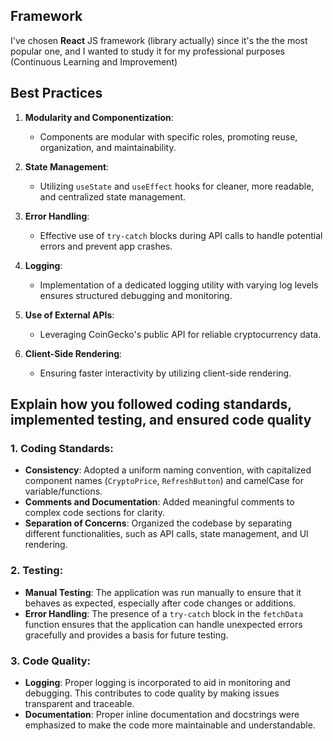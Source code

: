 ## Framework
I've chosen **React** JS framework (library actually) since it's the the most popular one, and I wanted to study it for my professional purposes (Continuous Learning and Improvement)  

## Best Practices

1. **Modularity and Componentization**: 
   - Components are modular with specific roles, promoting reuse, organization, and maintainability.

2. **State Management**: 
   - Utilizing `useState` and `useEffect` hooks for cleaner, more readable, and centralized state management.

3. **Error Handling**: 
   - Effective use of `try-catch` blocks during API calls to handle potential errors and prevent app crashes.

4. **Logging**:
   - Implementation of a dedicated logging utility with varying log levels ensures structured debugging and monitoring.

5. **Use of External APIs**:
   - Leveraging CoinGecko's public API for reliable cryptocurrency data.

6. **Client-Side Rendering**:
   - Ensuring faster interactivity by utilizing client-side rendering.

## Explain how you followed coding standards, implemented testing, and ensured code quality

### 1. **Coding Standards**:
   
- **Consistency**: Adopted a uniform naming convention, with capitalized component names (`CryptoPrice`, `RefreshButton`) and camelCase for variable/functions.
- **Comments and Documentation**: Added meaningful comments to complex code sections for clarity.
- **Separation of Concerns**: Organized the codebase by separating different functionalities, such as API calls, state management, and UI rendering.

### 2. **Testing**:

- **Manual Testing**: The application was run manually to ensure that it behaves as expected, especially after code changes or additions.
- **Error Handling**: The presence of a `try-catch` block in the `fetchData` function ensures that the application can handle unexpected errors gracefully and provides a basis for future testing.

### 3. **Code Quality**:

- **Logging**: Proper logging is incorporated to aid in monitoring and debugging. This contributes to code quality by making issues transparent and traceable.
- **Documentation**: Proper inline documentation and docstrings were emphasized to make the code more maintainable and understandable.